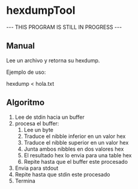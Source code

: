 # hexdumpTool

--- THIS PROGRAM IS STILL IN PROGRESS ---

## Manual
Lee un archivo y retorna su hexdump.

Ejemplo de uso:

hexdump < hola.txt

## Algoritmo
1. Lee de stdin hacia un buffer
2. procesa el buffer:
    1. Lee un byte
    2. Traduce el nibble inferior en un valor hex
    3. Traduce el nibble superior en un valor hex
    4. Junta ambos nibbles en dos valores hex
    5. El resultado hex lo envia para una table hex
    6. Repite hasta que el buffer este procesado
3. Envia para stdout
4. Repite hasta que stdin este procesado 
5. Termina 

